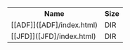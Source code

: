 <table>
<tr><th>Name</th><th>Size</th></tr>
<tr><td>
[[ADF]]([ADF]/index.html)
</td><td>DIR</td></tr>
<tr><td>
[[JFD]]([JFD]/index.html)
</td><td>DIR</td></tr>
</table>
